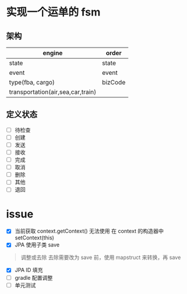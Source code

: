 # 实现一个运单的 fsm

## 架构

| engine                            | order   |
|-----------------------------------|---------|
| state                             | state   |
| event                             | event   |
| type(fba, cargo)                  | bizCode |
| transportation(air,sea,car,train) |         |

## 定义状态

* [ ] 待检查
* [ ] 创建
* [ ] 发送
* [ ] 接收
* [ ] 完成
* [ ] 取消
* [ ] 删除
* [ ] 其他
* [ ] 退回

# issue

* [x] 当前获取 context.getContext() 无法使用 在 context 的构造器中 setContext(this)
* [x] JPA 使用子类 save

> 调整或去除
> 去除需要改为 save 前，使用 mapstruct 来转换，再 save

* [x] JPA ID 填充
* [ ] gradle 配置调整
* [ ] 单元测试
